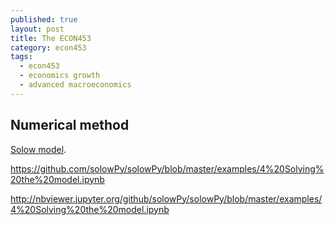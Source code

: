 ```yaml
---
published: true
layout: post
title: The ECON453
category: econ453
tags:
  - econ453
  - economics growth
  - advanced macroeconomics
---
```


##  Numerical method

 [Solow model](https://github.com/davidrpugh/numerical-methods).


https://github.com/solowPy/solowPy/blob/master/examples/4%20Solving%20the%20model.ipynb


http://nbviewer.jupyter.org/github/solowPy/solowPy/blob/master/examples/4%20Solving%20the%20model.ipynb